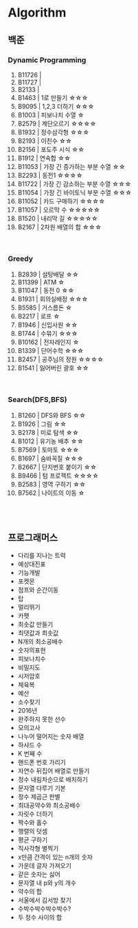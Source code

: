 # Algorithm

## 백준
### Dynamic Programming 

1. B11726 | 
2. B11727 | 
3. B2133 | 
4. B1463 | 1로 만들기 ☆☆☆
5. B9095 | 1,2,3 더하기 ☆☆☆
6. B1003 | 피보나치 수열 ☆
7. B2579 | 계단오르기 ☆☆☆☆
8. B1932 | 정수삼각형 ☆☆☆
9. B2193 | 이친수 ☆☆
10. B2156 | 포도주 시식 ☆☆
11. B1912 | 연속합 ☆☆
12. B11053 | 가장 긴 증가하는 부분 수열 ☆☆
13. B2293 | 동전1 ☆☆☆☆
14. B11722 | 가장 긴 감소하는 부분 수열 ☆☆☆
15. B11054 | 가장 긴 바이토닉 부분 수열 ☆☆☆
16. B11052 | 카드 구매하기 ☆☆☆☆
17. B11057 | 오르막 수 ☆☆☆☆☆
18. B1520 | 내리막 길 ☆☆☆☆☆
19. B2167 | 2차원 배열의 합 ☆☆☆


<br>

### Greedy
1. B2839 | 설탕배달 ☆☆
2. B11399 | ATM ☆
3. B11047 | 동전 0 ☆☆
4. B1931 | 회의실배정 ☆☆☆
5. B5585 | 거스름돈 ☆
6. B2217 | 로프  ☆
7. B1946 | 신입사원 ☆☆
8. B1744 | 수묶기 ☆☆☆
9. B10162 | 전자레인지 ☆
10. B1339 | 단어수학 ☆☆☆
11. B2457 | 공주님의 정원 ☆☆☆☆
12. B1541 |  잃어버린 괄호 ☆☆


<br> 

### Search(DFS,BFS)
1. B1260 | DFS와 BFS ☆☆
2. B1926 | 그림 ☆☆
3. B2178 | 미로 탐색 ☆☆
4. B1012 | 유기농 배추 ☆☆
5. B7569 | 토마토 ☆☆☆
6. B1697 | 숨바꼭질 ☆☆☆
7. B2667 | 단지번호 붙이기 ☆☆
8. B9466 | 텀 프로젝트 ☆☆☆☆
9. B2583 | 영역 구하기 ☆☆
10. B7562 | 나이트의 이동 ☆


<br><br>



## 프로그래머스
- 다리를 지나는 트럭
- 예상대진표
- 기능개발 
- 포켓몬
- 점프와 순간이동
- 탑
- 멀리뛰기
- 카펫
- 최솟값 만들기
- 최댓값과 최솟값
- N개의 최소공배수
- 숫자의표현
- 피보나치수
- 비밀지도
- 시저암호
- 체육복
- 예산
- 소수찾기
- 2016년
- 완주하지 못한 선수
- 모의고사
- 나누어 떨어지는 숫자 배열
- 하샤드 수
- K 번째 수
- 핸드폰 번호 가리기
- 자연수 뒤집어 배열로 만들기
- 정수 내림차순으로 배치하기
- 문자열 다루기 기본
- 정수 제곱근 판별
- 최대공약수와 최소공배수
- 자릿수 더하기
- 짝수와 홀수
- 행렬의 덧셈
- 평균 구하기
- 직사각형 별찍기
- x만큼 간격이 있는 n개의 숫자
- 가운데 글자 가져오기
- 같은 숫자는 싫어
- 문자열 내 p와 y의 개수
- 약수의 합
- 서울에서 김서방 찾기
- 수박수박수박수박수?
- 두 정수 사이의 합

